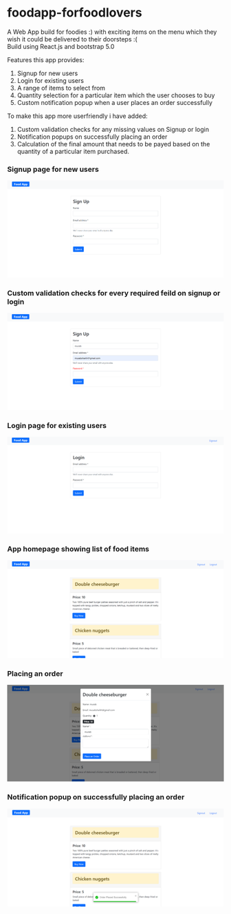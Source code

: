 # foodapp-forfoodlovers

A Web App build for foodies :) with exciting items on the menu which they wish it could be delivered to their doorsteps :( </br>
Build using React.js and bootstrap 5.0

Features this app provides:
1. Signup for new users
2. Login for existing users
3. A range of items to select from
4. Quantity selection for a particular item which the user chooses to buy
5. Custom notification popup when a user places an order successfully

To make this app more userfriendly i have added:
1. Custom validation checks for any missing values on Signup or login
2. Notification popups on successfully placing an order
3. Calculation of the final amount that needs to be payed based on the quantity of a particular item purchased.

### Signup page for new users

![](app-screenshots/1.png)


### Custom validation checks for every required feild on signup or login

![](app-screenshots/2.png)


### Login page for existing users

![](app-screenshots/3.png)


### App homepage showing list of food items

![](app-screenshots/4.png)


### Placing an order

![](app-screenshots/5.png)


### Notification popup on successfully placing an order

![](app-screenshots/06.png)
